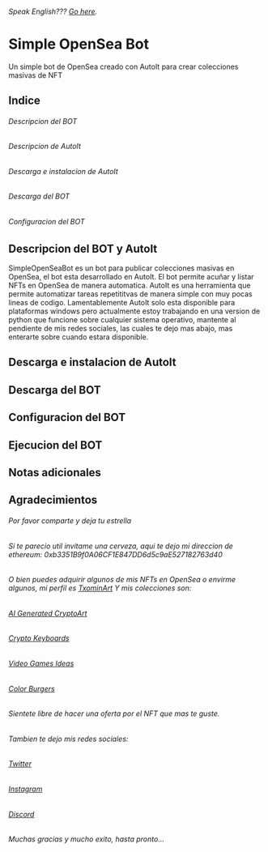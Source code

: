 ###### Speak English??? [Go here](README.md).
# Simple OpenSea Bot
Un simple bot de OpenSea creado con AutoIt para crear colecciones masivas de NFT

## Indice
  ###### Descripcion del BOT
  ###### Descripcion de AutoIt
  ###### Descarga e instalacion de AutoIt
  ###### Descarga del BOT
  ###### Configuracion del BOT

## Descripcion del BOT y AutoIt
SimpleOpenSeaBot es un bot para publicar colecciones masivas en OpenSea, el bot esta desarrollado en AutoIt. El bot permite acuñar y listar NFTs en OpenSea de manera automatica.
AutoIt es una herramienta que permite automatizar tareas repetititvas de manera simple con muy pocas lineas de codigo. Lamentablemente AutoIt solo esta disponible para plataformas windows pero actualmente estoy trabajando en una version de python que funcione sobre cualquier sistema operativo, mantente al pendiente de mis redes sociales, las cuales te dejo mas abajo, mas enterarte sobre cuando estara disponible.

## Descarga e instalacion de AutoIt

## Descarga del BOT

## Configuracion del BOT

## Ejecucion del BOT

## Notas adicionales

## Agradecimientos
###### Por favor comparte y deja tu estrella
###### Si te parecio util invitame una cerveza, aqui te dejo mi direccion de ethereum: 0xb3351B9f0A06CF1E847DD6d5c9aE527182763d40
###### O bien puedes adquirir algunos de mis NFTs en OpenSea o envirme algunos, mi perfil es [TxominArt](https://opensea.io/TxominArt) Y mis colecciones son:
###### [AI Generated CryptoArt](https://opensea.io/collection/ai-generated-cryptoart)
###### [Crypto Keyboards](https://opensea.io/collection/crypto-keyboards-nfts)
###### [Video Games Ideas](https://opensea.io/collection/vdipg)
###### [Color Burgers](https://opensea.io/collection/color-burgers)
###### Sientete libre de hacer una oferta por el NFT que mas te guste.
###### Tambien te dejo mis redes sociales:
###### [Twitter](https://twitter.com/_TxominArt_)
###### [Instagram](https://www.instagram.com/_txominart_)
###### [Discord](https://discord.gg/rWCsbuMc)
###### Muchas gracias y mucho exito, hasta pronto...
